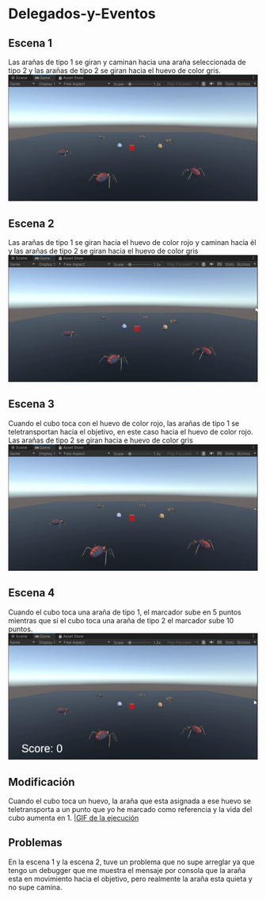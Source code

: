 # Delegados-y-Eventos

## Escena 1
Las arañas de tipo 1 se giran y caminan hacia una araña seleccionada de tipo 2 y las arañas de tipo 2 se giran hacia el huevo de color gris.
![GIF de la ejecución](Escena1.gif)

## Escena 2
Las arañas de tipo 1 se giran hacia el huevo de color rojo y caminan hacia él y las arañas de tipo 2 se giran hacia el huevo de color gris
![GIF de la ejecución](Escena3.gif)

## Escena 3
Cuando el cubo toca con el huevo de color rojo, las arañas de tipo 1 se teletransportan hacia el objetivo, en este caso hacia el huevo de color rojo. Las arañas de tipo 2 se giran hacia e huevo de color gris
![GIF de la ejecución](Escena4.gif)

## Escena 4
Cuando el cubo toca una araña de tipo 1, el marcador sube en 5 puntos mientras que si el cubo toca una araña de tipo 2 el marcador sube 10 puntos.
![GIF de la ejecución](Escena5.gif)

## Modificación
Cuando el cubo toca un huevo, la araña que esta asignada a ese huevo se teletransporta a un punto que yo he marcado como referencia y la vida del cubo aumenta en 1.
|[GIF de la ejecución](Modi.gif)

## Problemas
En la escena 1 y la escena 2, tuve un problema que no supe arreglar ya que tengo un debugger que me muestra el mensaje por consola que la araña esta en movimiento hacia el objetivo, pero realmente la araña esta quieta y no supe camina.
